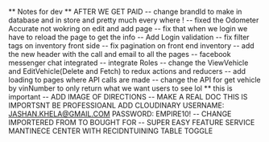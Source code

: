 ** Notes for dev ** AFTER WE GET PAID
-- change brandId to make in database and in store and pretty much every where !
-- fixed the Odometer Accurate not wokring on edit and add page
-- fix that when we login we have to reload the page to get the info
-- Add Login validation
-- fix filter tags on inventory front side
-- fix pagination on front end inventory
-- add the new header with the call and email to all the pages
-- facebook messenger chat integrated
-- integrate Roles
-- change the ViewVehicle and EditVehicle(Delete and Fetch) to redux actions and reducers
-- add loading to pages where API calls are made
-- change the API for get vehicle by vinNumber to only return what we want users to see lol \*\* this is important
-- ADD IMAGE OF DIRECTIONS
-- MAKE A REAL DOC THIS IS IMPORTSNT BE PROFESSIOANL ADD CLOUDINARY USERNAME: JASHAN.KHELA@GMAIL.COM PASSWORD: EMPIRE10!
-- CHANGE IMPORTERED FROM TO BOUGHT FOR
-- SUPER EASY FEATURE SERVICE MANTINECE CENTER WITH RECIDNTUINING TABLE TOGGLE
